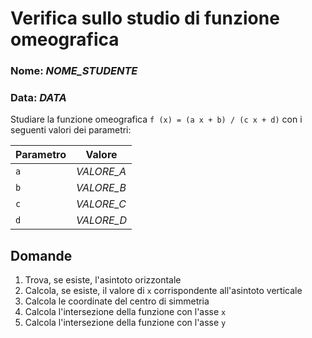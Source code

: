 # Verifica sullo studio di funzione omeografica

### Nome: *NOME_STUDENTE*
### Data: *DATA*

Studiare la funzione omeografica `f (x) = (a x + b) / (c x + d)` con i seguenti valori dei parametri:

| Parametro | Valore     |
|-----|------------|
| `a` | *VALORE_A* |
| `b` | *VALORE_B* |
| `c` | *VALORE_C* |
| `d` | *VALORE_D* |

## Domande

1. Trova, se esiste, l'asintoto orizzontale
2. Calcola, se esiste, il valore di `x` corrispondente all'asintoto verticale
3. Calcola le coordinate del centro di simmetria
4. Calcola l'intersezione della funzione con l'asse `x`
5. Calcola l'intersezione della funzione con l'asse `y`